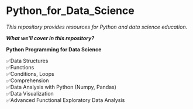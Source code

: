 # Python_for_Data_Science
 *This repository provides resources for Python and data science education.*

***What we'll cover in this repository?***

__Python Programming for Data Science__

✅Data Structures <br>
✅Functions <br>
✅Conditions, Loops <br>
✅Comprehension <br>
✅Data Analysis with Python (Numpy, Pandas) <br>
✅Data Visualization <br>
✅Advanced Functional Exploratory Data Analysis <br>

